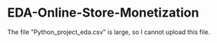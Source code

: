 # EDA-Online-Store-Monetization 
The file "Python_project_eda.csv" is large, so I cannot upload this file.
